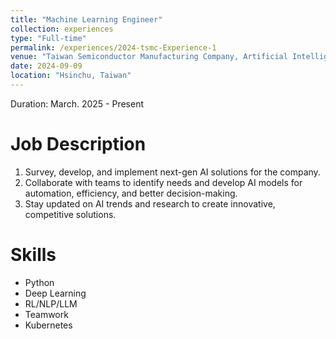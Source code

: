 ```yaml
---
title: "Machine Learning Engineer"
collection: experiences
type: "Full-time"
permalink: /experiences/2024-tsmc-Experience-1
venue: "Taiwan Semiconductor Manufacturing Company, Artificial Intelligence Application and Platform Department"
date: 2024-09-09
location: "Hsinchu, Taiwan"
---
```


Duration: March. 2025 - Present

Job Description
======

1. Survey, develop, and implement next-gen AI solutions for the company.
2. Collaborate with teams to identify needs and develop AI models for automation, efficiency, and better decision-making.
3. Stay updated on AI trends and research to create innovative, competitive solutions.

Skills
======

* Python
* Deep Learning
* RL/NLP/LLM
* Teamwork
* Kubernetes
